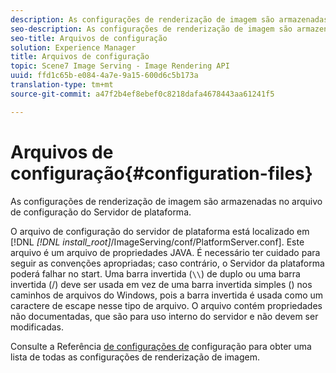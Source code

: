 ```yaml
---
description: As configurações de renderização de imagem são armazenadas no arquivo de configuração do Servidor de plataforma.
seo-description: As configurações de renderização de imagem são armazenadas no arquivo de configuração do Servidor de plataforma.
seo-title: Arquivos de configuração
solution: Experience Manager
title: Arquivos de configuração
topic: Scene7 Image Serving - Image Rendering API
uuid: ffd1c65b-e084-4a7e-9a15-600d6c5b173a
translation-type: tm+mt
source-git-commit: a47f2b4ef8ebef0c8218dafa4678443aa61241f5

---
```



# Arquivos de configuração{#configuration-files}

As configurações de renderização de imagem são armazenadas no arquivo de configuração do Servidor de plataforma.

O arquivo de configuração do servidor de plataforma está localizado em [!DNL *[!DNL install_root]*/ImageServing/conf/PlatformServer.conf]. Este arquivo é um arquivo de propriedades JAVA. É necessário ter cuidado para seguir as convenções apropriadas; caso contrário, o Servidor da plataforma poderá falhar no start. Uma barra invertida (`\\`) de duplo ou uma barra invertida (/) deve ser usada em vez de uma barra invertida simples (\) nos caminhos de arquivos do Windows, pois a barra invertida é usada como um caractere de escape nesse tipo de arquivo. O arquivo contém propriedades não documentadas, que são para uso interno do servidor e não devem ser modificadas.

Consulte a Referência [de configurações de](../../../../../ir-api/server-admin/image-rendering-api-ref/c-ir-server-administration/c-ir-configuration-settings-reference/c-ir-configuration-settings-reference.md#concept-6947a512d4c94e9fb8a71b80243fee81) configuração para obter uma lista de todas as configurações de renderização de imagem.
